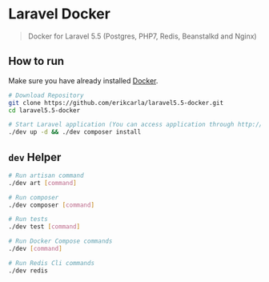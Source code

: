# Laravel Docker

> Docker for Laravel 5.5 (Postgres, PHP7, Redis, Beanstalkd and Nginx)

## How to run

Make sure you have already installed [Docker](https://www.docker.com).

```bash
# Download Repository
git clone https://github.com/erikcarla/laravel5.5-docker.git
cd laravel5.5-docker

# Start Laravel application (You can access application through http://localhost)
./dev up -d && ./dev composer install
```

## `dev` Helper

```bash
# Run artisan command
./dev art [command]

# Run composer
./dev composer [command]

# Run tests
./dev test [command]

# Run Docker Compose commands
./dev [command]

# Run Redis Cli commands
./dev redis
```
